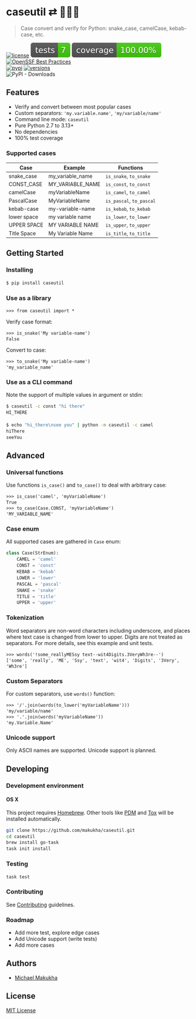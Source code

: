 # caseutil ⇄ 🐍🐫🍢
> Case convert and verify for Python: snake_case, camelCase, kebab-case, etc.

[![license](https://img.shields.io/github/license/makukha/caseutil.svg)](https://github.com/makukha/caseutil/blob/main/LICENSE)
[![Tests](https://raw.githubusercontent.com/makukha/caseutil/0.6.4/docs/badge/tests.svg)](https://github.com/makukha/caseutil)
[![Coverage](https://raw.githubusercontent.com/makukha/caseutil/0.6.4/docs/badge/coverage.svg)](https://github.com/makukha/caseutil)
[![OpenSSF Best Practices](https://www.bestpractices.dev/projects/9342/badge)](https://www.bestpractices.dev/projects/9342) \
[![pypi](https://img.shields.io/pypi/v/caseutil.svg#0.6.4)](https://pypi.python.org/pypi/caseutil)
[![versions](https://img.shields.io/pypi/pyversions/caseutil.svg)](https://pypi.org/project/caseutil) \
![PyPI - Downloads](https://img.shields.io/pypi/dw/caseutil)


## Features

* Verify and convert between most popular cases
* Custom separators: `'my.variable.name'`, `'my/variable/name'`
* Command line mode: `caseutil`
* Pure Python 2.7 to 3.13+
* No dependencies
* 100% test coverage


### Supported cases

| Case        | Example          | Functions                |
|-------------|------------------|--------------------------|
| snake_case  | my_variable_name | `is_snake`, `to_snake`   |
| CONST_CASE  | MY_VARIABLE_NAME | `is_const`, `to_const`   |
| camelCase   | myVariableName   | `is_camel`, `to_camel`   |
| PascalCase  | MyVariableName   | `is_pascal`, `to_pascal` |
| kebab-case  | my-variable-name | `is_kebab`, `to_kebab`   |
| lower space | my variable name | `is_lower`, `to_lower`   |
| UPPER SPACE | MY VARIABLE NAME | `is_upper`, `to_upper`   |
| Title Space | My Variable Name | `is_title`, `to_title`   |


## Getting Started

### Installing

```bash
$ pip install caseutil
```

### Use as a library

```doctest
>>> from caseutil import *
```

Verify case format:
```doctest
>>> is_snake('My variable-name')
False
```

Convert to case:
```doctest
>>> to_snake('My variable-name')
'my_variable_name'
```

### Use as a CLI command

Note the support of multiple values in argument or stdin:

```bash
$ caseutil -c const "hi there"
HI_THERE

$ echo "hi_there\nsee you" | python -m caseutil -c camel
hiThere
seeYou
```


## Advanced

### Universal functions

Use functions `is_case()` and `to_case()` to deal with arbitrary case:
```doctest
>>> is_case('camel', 'myVariableName')
True
>>> to_case(Case.CONST, 'myVariableName')
'MY_VARIABLE_NAME'
```

### Case enum

All supported cases are gathered in `Case` enum:
```python
class Case(StrEnum):
    CAMEL = 'camel'
    CONST = 'const'
    KEBAB = 'kebab'
    LOWER = 'lower'
    PASCAL = 'pascal'
    SNAKE = 'snake'
    TITLE = 'title'
    UPPER = 'upper'
```

### Tokenization

Word separators are non-word characters including underscore, and places where text case is changed from lower to upper. Digits are not treated as separators. For more details, see this example and unit tests.

```doctest
>>> words('!some_reallyMESsy text--wit4Digits.3VeryWh3re--')
['some', 'really', 'ME', 'Ssy', 'text', 'wit4', 'Digits', '3Very', 'Wh3re']
```

### Custom Separators

For custom separators, use `words()` function:
```doctest
>>> '/'.join(words(to_lower('myVariableName')))
'my/variable/name'
>>> '.'.join(words('myVariableName'))
'my.Variable.Name'
```

### Unicode support

Only ASCII names are supported. Unicode support is planned.


## Developing

### Development environment

#### OS X

This project requires [Homebrew](https://brew.sh). Other tools like [PDM](https://pdm-project.org) and [Tox](https://tox.wiki) will be installed automatically.

```bash
git clone https://github.com/makukha/caseutil.git
cd caseutil
brew install go-task
task init install
```

### Testing

```bash
task test
```

### Contributing

See [Contributing](.github/CONTRIBUTING.md) guidelines.


### Roadmap

* Add more test, explore edge cases
* Add Unicode support (write tests)
* Add more cases


## Authors

* [Michael Makukha](https://github.com/makukha)


## License

[MIT License](https://github.com/makukha/caseutil/blob/main/LICENSE)
